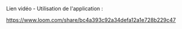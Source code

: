 
Lien vidéo - Utilisation de l'application :

https://www.loom.com/share/bc4a393c92a34defa12a1e728b229c47

